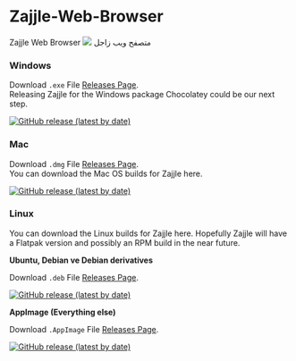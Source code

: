 # Zajjle-Web-Browser
Zajjle Web Browser
![](https://zajjle.com/uploads/brand/logo_large_dark.png)
متصفح ويب زاجل


### Windows

Download `.exe` File [Releases Page](https://github.com/zajjle/Zajjle-Web-Browser/releases/latest).<br>
Releasing Zajjle for the Windows package Chocolatey could be our next step.


<a href="https://github.com/zajjle/Zajjle-Web-Browser/releases/download/v3.5.6/zajjle-Setup-3.5.6.exe"> 
<img alt="GitHub release (latest by date)" src="https://img.shields.io/github/v/release/zajjle/Zajjle-Web-Browser?color=blue&label=DOWNLOAD-WINDOWS-EXE&logo=windows&logoColor=white&style=for-the-badge"></a>

### Mac

Download `.dmg` File [Releases Page](https://github.com/zajjle/Zajjle-Web-Browser/releases/latest).<br>
You can download the Mac OS builds for Zajjle here. <br>


<a href="https://github.com/zajjle/Zajjle-Web-Browser/releases/download/v3.5.6/zajjle-3.5.6.dmg"> 
<img alt="GitHub release (latest by date)" src="https://img.shields.io/github/v/release/zajjle/Zajjle-Web-Browser?color=blue&label=DOWNLOAD-MAC-DMG&logo=github&logoColor=white&style=for-the-badge"></a>

### Linux

You can download the Linux builds for Zajjle here. Hopefully Zajjle will have a Flatpak version and possibly an RPM build in the near future.<br>

**Ubuntu, Debian ve Debian derivatives**

Download `.deb` File [Releases Page](https://github.com/zajjle/Zajjle-Web-Browser/releases/latest).

<a href="https://github.com/zajjle/Zajjle-Web-Browser/releases/download/v3.5.6/Zajjle_3.5.6_amd64.deb"> 
<img alt="GitHub release (latest by date)" src="https://img.shields.io/github/v/release/zajjle/Zajjle-Web-Browser?color=blue&label=DOWNLOAD-LINUX-DEB&logo=linux&logoColor=white&style=for-the-badge"></a>

**AppImage (Everything else)**

Download `.AppImage` File [Releases Page](https://github.com/zajjle/Zajjle-Web-Browser/releases/latest).
 

<a href="https://github.com/zajjle/Zajjle-Web-Browser/releases/download/v3.5.6/zajjle-3.5.6.AppImage"> 
<img alt="GitHub release (latest by date)" src="https://img.shields.io/github/v/release/zajjle/Zajjle-Web-Browser?color=blue&label=DOWNLOAD-LINUX-AppImage&logo=linux&logoColor=white&style=for-the-badge"></a>
